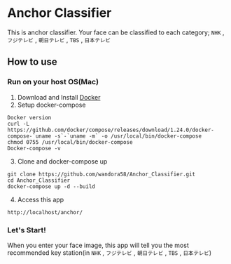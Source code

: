 # Anchor Classifier
This is anchor classifier.
Your face can be classified to each category; ```NHK``` , ```フジテレビ``` , ```朝日テレビ``` , ```TBS``` , ```日本テレビ```

## How to use
### Run on your host OS(Mac)
1. Download and Install [Docker](https://hub.docker.com/editions/community/docker-ce-desktop-mac)
2. Setup docker-compose
```
Docker version
curl -L https://github.com/docker/compose/releases/download/1.24.0/docker-compose-`uname -s`-`uname -m` -o /usr/local/bin/docker-compose  
chmod 0755 /usr/local/bin/docker-compose 
Docker-compose -v  
```
3. Clone and docker-compose up
```
git clone https://github.com/wandora58/Anchor_Classifier.git
cd Anchor_Classifier
docker-compose up -d --build
```
4. Access this app
```
http://localhost/anchor/
```

### Let's Start!
When you enter your face image, this app will tell you the most recommended key station(in ```NHK``` , ```フジテレビ``` , ```朝日テレビ``` , ```TBS``` , ```日本テレビ```) 
